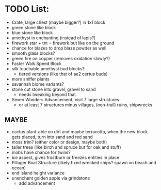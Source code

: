 # TODO List:

- Crate, large chest (maybe bigger?) in 1x1 block
- green stone like block
- blue stone like block
- amethyst in enchanting (instead of lapis?)
- firework star + tnt = firework but like on the ground
- chance for blazes to drop blaze powder as well
- smooth glass blocks?
- green fire on copper (removes oxidation slowly?)
- Faster Walk Speed Block
- silk touchable amethyst bud blocks?
  - tiered versions (like that of ae2 certus buds)
- more sniffer plants
- savannah biome variants?
- stone cut stone into gravel, gravel to sand
  - needs tweaking beyond that
- Seven Wonders Advancement, visit 7 large structures
  - or at least 7 structures minus villages, (non-trail) ruins, shipwrecks


## MAYBE
- cactus plant-able on dirt and maybe terracotta, when the new block gets placed, turn into sand and red sand
- moss trim? (either color or design, maybe both)
- taller trees (like birch and spruce but for oak and stuff)
- mobs have chance for twins?
- ice aspect, gives frostburn or freezes entities in place
- Pillager Boat Structure (likely fixed wrecked ships? spawn on beach and ocean)
- end island height variance
- unenchant golden apple via grindstone
  - add advancement

